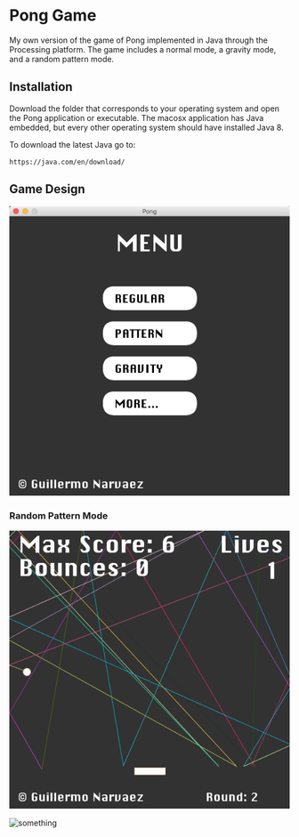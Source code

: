 # Pong Game

My own version of the game of Pong implemented in Java through the Processing platform. The game includes a normal mode, a gravity mode, and a random pattern mode.

## Installation

Download the folder that corresponds to your operating system and open the Pong application or executable. The macosx application has Java embedded, but every other operating system should have installed Java 8.

To download the latest Java go to:

```
https://java.com/en/download/
```

## Game Design

![picture](pong-app.png)

### Random Pattern Mode

![picture](pong-pattern.png)

![something](gifs/pattern.gif)
